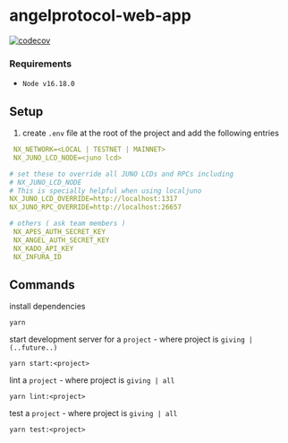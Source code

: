 # angelprotocol-web-app
[![codecov](https://codecov.io/gh/AngelProtocolFinance/angelprotocol-web-app/branch/master/graph/badge.svg?token=9KS3RZZHJF)](https://codecov.io/gh/AngelProtocolFinance/angelprotocol-web-app)

### Requirements

- `Node v16.18.0`

## Setup

1. create `.env` file at the root of the project and add the following entries

```yaml
 NX_NETWORK=<LOCAL | TESTNET | MAINNET>
 NX_JUNO_LCD_NODE=<juno lcd>

# set these to override all JUNO LCDs and RPCs including 
# NX_JUNO_LCD_NODE
# This is specially helpful when using localjuno
NX_JUNO_LCD_OVERRIDE=http://localhost:1317
NX_JUNO_RPC_OVERRIDE=http://localhost:26657

# others ( ask team members )
 NX_APES_AUTH_SECRET_KEY
 NX_ANGEL_AUTH_SECRET_KEY
 NX_KADO_API_KEY
 NX_INFURA_ID

```

## Commands 
install dependencies
```
yarn
```

start development server for a `project` - where project is `giving | (..future..)`

```
yarn start:<project>
```

lint a `project` - where project is `giving | all`
```
yarn lint:<project>
```

test a `project` - where project is `giving | all`
```
yarn test:<project>
```